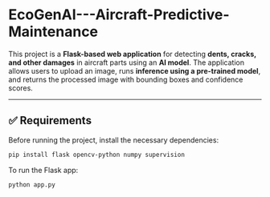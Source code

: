 # EcoGenAI---Aircraft-Predictive-Maintenance

This project is a **Flask-based web application** for detecting **dents, cracks, and other damages** in aircraft parts using an **AI model**. The application allows users to upload an image, runs **inference using a pre-trained model**, and returns the processed image with bounding boxes and confidence scores.


---

## ✅ **Requirements**

Before running the project, install the necessary dependencies:

```sh
pip install flask opencv-python numpy supervision
```
To run the Flask app:
```sh
python app.py
```


